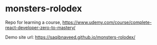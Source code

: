 # monsters-rolodex
Repo for learning a course, https://www.udemy.com/course/complete-react-developer-zero-to-mastery/

Demo site url: https://saqibnaveed.github.io/monsters-rolodex/
